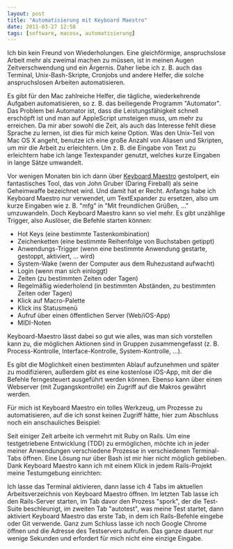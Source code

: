 ```yaml
---
layout: post
title: "Automatisierung mit Keyboard Maestro"
date: 2011-03-27 12:58
tags: [software, macosx, automatisierung]
---
```


Ich bin kein Freund von Wiederholungen. Eine gleichförmige, anspruchslose Arbeit mehr als zweimal machen zu müssen, ist in meinen Augen Zeitverschwendung und ein Ärgernis. Daher liebe ich z. B. auch das Terminal, Unix-Bash-Skripte, Cronjobs und andere Helfer, die solche anspruchslosen Arbeiten automatisieren.

<!-- more -->

Es gibt für den Mac zahlreiche Helfer, die tägliche, wiederkehrende Aufgaben automatisieren, so z. B. das beiliegende Programm "Automator". Das Problem bei Automator ist, dass die Leistungsfähigkeit schnell erschöpft ist und man auf AppleScript umsteigen muss, um mehr zu erreichen. Da mir aber sowohl die Zeit, als auch das Interesse fehlt diese Sprache zu lernen, ist dies für mich keine Option. Was den Unix-Teil von Mac OS X angeht, benutze ich eine große Anzahl von Aliasen und Skripten, um mir die Arbeit zu erleichtern. Um z. B. die Eingabe von Text zu erleichtern habe ich lange Textexpander genutzt, welches kurze Eingaben in lange Sätze umwandelt.

Vor wenigen Monaten bin ich dann über [Keyboard Maestro](http://www.keyboardmaestro.com/) gestolpert, ein fantastisches Tool, das von John Gruber (Daring Fireball) als seine Geheimwaffe bezeichnet wird. Und damit hat er Recht. Anfangs habe ich Keyboard Maestro nur verwendet, um TextExpander zu ersetzen, also um kurze Eingaben wie z. B. "mfg" in "Mit freundlichen Grüßen, …" umzuwandeln. Doch Keyboard Maestro kann so viel mehr. Es gibt unzählige Trigger, also Auslöser, die Befehle starten können:

* Hot Keys (eine bestimmte Tastenkombination)
* Zeichenketten (eine bestimmte Reihenfolge von Buchstaben getippt)
* Anwendungs-Trigger (wenn eine bestimmte Anwendung gestarte, gestoppt, aktiviert, … wird)
* System-Wake (wenn der Computer aus dem Ruhezustand aufwacht)
* Login (wenn man sich einloggt)
* Zeiten (zu bestimmten Zeiten oder Tagen)
* Regelmäßig wiederholend (in bestimmten Abständen, zu bestimmten Zeiten oder Tagen)
* Klick auf Macro-Palette
* Klick ins Statusmenü
* Aufruf über einen öffentlichen Server (Web/iOS-App)
* MIDI-Noten

Keyboard-Maestro lässt dabei so gut wie alles, was man sich vorstellen kann zu, die möglichen Aktionen sind in Gruppen zusammengefasst (z. B. Process-Kontrolle, Interface-Kontrolle, System-Kontrolle, …).

Es gibt die Möglichkeit einen bestimmten Ablauf aufzunehmen und später zu modifizieren, außerdem gibt es eine kostenlose iOS-App, mit der die Befehle ferngesteuert ausgeführt werden können. Ebenso kann über einen Webserver (mit Zugangskontrolle) ein Zugriff auf die Makros gewährt werden.

Für mich ist Keyboard Maestro ein tolles Werkzeug, um Prozesse zu automatisieren, auf die ich sonst keinen Zugriff hätte, hier zum Abschluss noch ein anschauliches Beispiel:

Seit einiger Zeit arbeite ich vermehrt mit Ruby on Rails. Um eine testgetriebene Entwicklung (TDD) zu ermöglichen, möchte ich in jeder meiner Anwendungen verschiedene Prozesse in verschiedenen Terminal-Tabs öffnen. Eine Lösung nur über Bash ist mir hier nicht möglich geblieben. Dank Keyboard Maestro kann ich mit einem Klick in jedem Rails-Projekt meine Testumgebung einrichten:

Ich lasse das Terminal aktivieren, dann lasse ich 4 Tabs im aktuellen Arbeitsverzeichnis von Keyboard Maestro öffnen. Im letzten Tab lasse ich den Rails-Server starten, im Tab davor den Prozess "spork", der die Test-Suite beschleunigt, im zweiten Tab "autotest", was meine Test startet, dann aktiviert Keyboard Maestro das erste Tab, in dem ich Rails-Befehle eingebe oder Git verwende. Ganz zum Schluss lasse ich noch Google Chrome öffnen und die Adresse des Testservers aufrufen. Das ganze dauert nur wenige Sekunden und erfordert für mich nicht eine einzige Eingabe.
